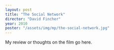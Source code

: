 ```yaml
---
layout: post
title: "The Social Network"
director: "David Fincher"
year: 2010
poster: "/assets/img/mp/the-social-network.jpg"
---
```


My review or thoughts on the film go here.
